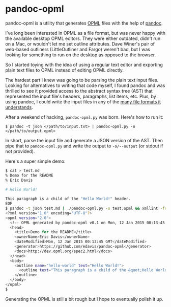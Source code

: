 pandoc-opml
===========

pandoc-opml is a utility that generates [OPML][] files with the help
of [pandoc][].

I've long been interested in OPML as a file format, but was never
happy with the available desktop OPML editors. They were either
outdated, didn't run on a Mac, or wouldn't let me set outline
attributes. Dave Winer's pair of web-based outliners (LittleOutliner
and Fargo) weren't bad, but I was looking for something to run on the
desktop as opposed to the browser.

So I started toying with the idea of using a regular text editor and
exporting plain text files to OPML instead of editing OPML
directly.

The hardest part I knew was going to be parsing the plain text input
files. Looking for alternatives to writing that code myself, I found
pandoc and was thrilled to see it provided access to the abstract
syntax tree (AST) that represented the input file's headers,
paragraphs, list items, etc. Plus, by using pandoc, I could write the
input files in any of the [many file formats it understands][inputs].

After a weekend of hacking, `pandoc-opml.py` was born. Here's how to
run it:

    $ pandoc -t json </path/to/input.txt> | pandoc-opml.py -o </path/to/output.opml>

In short, parse the input file and generate a JSON version of the
AST. Then pipe that to `pandoc-opml.py` and write the output to
`-o/--output` (or stdout if not provided).

Here's a super simple demo:

```bash
$ cat > test.md
% Demo for the README
% Eric Davis
  
# Hello World!

This paragraph is a child of the "Hello World!" header.
EOF
$ pandoc -t json test.md | ./pandoc-opml.py -o test.opml && xmllint -format test.opml
<?xml version="1.0" encoding="UTF-8"?>
<opml version="2.0">
  <!-- OPML generated by pandoc-opml v0.1 on Mon, 12 Jan 2015 00:13:45 GMT -->
  <head>
    <title>Demo for the README</title>
    <ownerName>Eric Davis</ownerName>
    <dateModified>Mon, 12 Jan 2015 00:13:45 GMT</dateModified>
    <generator>https://github.com/edavis/pandoc-opml</generator>
    <docs>http://dev.opml.org/spec2.html</docs>
  </head>
  <body>
    <outline name="hello-world" text="Hello World!">
      <outline text="This paragraph is a child of the &quot;Hello World!&quot; header."/>
    </outline>
  </body>
</opml>
$
```

Generating the OPML is still a bit rough but I hope to eventually
polish it up.

[OPML]: http://dev.opml.org/spec2.html
[pandoc]: http://johnmacfarlane.net/pandoc/
[inputs]: http://johnmacfarlane.net/pandoc/README.html#description
